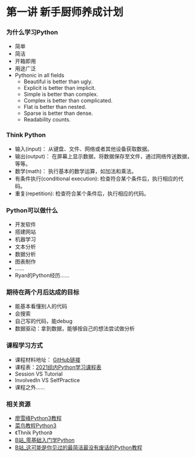 # 第一讲 新手厨师养成计划

### 为什么学习Python

- 简单
- 简洁
- 开箱即用
- 用途广泛
- Pythonic in all fields
	- Beautiful is better than ugly.
	- Explicit is better than implicit.
	- Simple is better than complex.
	- Complex is better than complicated.
	- Flat is better than nested.
	- Sparse is better than dense.
	- Readability counts.

### Think Python

- 输入(input)： 从键盘、文件、网络或者其他设备获取数据。
- 输出(output)： 在屏幕上显示数据，将数据保存至文件，通过网络传送数据，等等。
- 数学(math)： 执行基本的数学运算，如加法和乘法。
- 有条件执行(conditional execution): 检查符合某个条件后，执行相应的代码。
- 重复(repetition): 检查符合某个条件后，执行相应的代码。

### Python可以做什么

- 开发软件
- 搭建网站
- 机器学习
- 文本分析
- 数据分析
- 图表制作
- ……
- Ryan的Python经历……

### 期待在两个月后达成的目标

- 能基本看懂别人的代码
- 会搜索
- 自己写的代码，能debug
- 数据驱动：拿到数据，能够按自己的想法尝试做分析

### 课程学习方式

- 课程材料地址：
[GitHub链接](https://github.com/RyanY11/PythonCourse_TALBrainLab "GitHub链接")
- 课程表：[2021组内Python学习课程表](https://yach-doc-shimo.zhiyinlou.com/sheets/VMAPVj5wGJU9Wnqg/MODOC/ "2021组内Python学习课程表")
- Session VS Tutorial
- InvolvedIn VS SelfPractice
- 课程之外……


### 相关资源

- [廖雪峰Python3教程](https://www.liaoxuefeng.com/wiki/1016959663602400 "廖雪峰Python3教程")
- [菜鸟教程Python3](https://www.runoob.com/python3/python3-tutorial.html "菜鸟教程Python3")
- 《Thnik Python》
- [B站_零基础入门学Python](https://www.bilibili.com/video/av27789609?from=search&seid=3573401975973782308 "B站_零基础入门学Python")
- [B站_这可能是你见过的最简洁最没有废话的Python教程](https://www.bilibili.com/video/av5236569?from=search&seid=3573401975973782308 "这可能是你见过的最简洁最没有废话的Python教程")